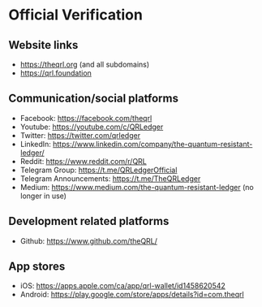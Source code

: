 # Official Verification

## Website links

- https://theqrl.org (and all subdomains)
- https://qrl.foundation

## Communication/social platforms

- Facebook: https://facebook.com/theqrl
- Youtube: https://youtube.com/c/QRLedger
- Twitter: https://twitter.com/qrledger
- LinkedIn: https://www.linkedin.com/company/the-quantum-resistant-ledger/
- Reddit: https://www.reddit.com/r/QRL
- Telegram Group: https://t.me/QRLedgerOfficial
- Telegram Announcements: https://t.me/TheQRLedger
- Medium: https://www.medium.com/the-quantum-resistant-ledger (no longer in use)

## Development related platforms

- Github: https://www.github.com/theQRL/

## App stores

- iOS: https://apps.apple.com/ca/app/qrl-wallet/id1458620542
- Android: https://play.google.com/store/apps/details?id=com.theqrl